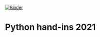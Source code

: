 [![Binder](https://mybinder.org/badge_logo.svg)](https://mybinder.org/v2/gh/benskov95/Python-handins-2021/HEAD)
# Python hand-ins 2021

